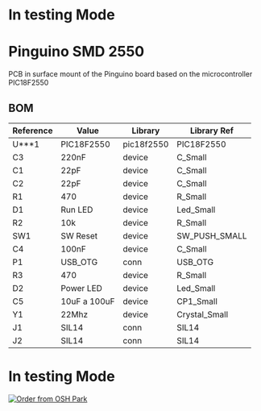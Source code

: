 # In testing Mode

# Pinguino SMD 2550

PCB in surface mount of the Pinguino board based on the microcontroller PIC18F2550 

## BOM 
Reference | Value | Library | Library Ref
----- | ---------- | -------- | --------
U***1 | PIC18F2550 | pic18f2550 | PIC18F2550
C3 | 220nF | device | C_Small
C1 | 22pF | device | C_Small
C2 | 22pF | device | C_Small
R1 | 470 | device | R_Small
D1 | Run LED | device | Led_Small
R2 | 10k | device | R_Small
SW1 | SW Reset | device | SW_PUSH_SMALL
C4 | 100nF | device | C_Small
P1 | USB_OTG | conn | USB_OTG
R3 | 470 | device | R_Small
D2 | Power LED | device | Led_Small
C5 | 10uF a 100uF | device | CP1_Small
Y1 | 22Mhz | device | Crystal_Small
J1 | SIL14 | conn | SIL14
J2 | SIL14 | conn | SIL14

# In testing Mode
<a href="https://oshpark.com/shared_projects/FfviFNVs"><img src="https://oshpark.com/assets/badge-5b7ec47045b78aef6eb9d83b3bac6b1920de805e9a0c227658eac6e19a045b9c.png" alt="Order from OSH Park"></img></a>